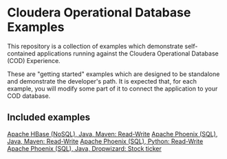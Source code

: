 # Cloudera Operational Database Examples

This repository is a collection of examples which demonstrate self-contained applications
running against the Cloudera Operational Database (COD) Experience.

These are "getting started" examples which are designed to be standalone and demonstrate
the developer's path. It is expected that, for each example, you will modify some part
of it to connect the application to your COD database.

## Included examples

[Apache HBase (NoSQL), Java, Maven: Read-Write](hbase-read-write/README.md)
[Apache Phoenix (SQL), Java, Maven: Read-Write](phoenix-read-write/README.md)
[Apache Phoenix (SQL), Python: Read-Write](phoenixdb-read-write/README.md)
[Apache Phoenix (SQL), Java, Dropwizard: Stock ticker](phoenix-stock-ticker/README.md)
